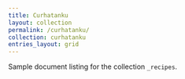 ```yaml
---
title: Curhatanku
layout: collection
permalink: /curhatanku/
collection: curhatanku
entries_layout: grid
---
```


Sample document listing for the collection `_recipes`.
